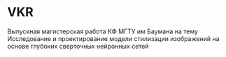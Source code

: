 # VKR
Выпускная магистерская работа КФ МГТУ им Баумана на тему Исследование и проектирование модели стилизации изображений на основе глубоких сверточных нейронных сетей
